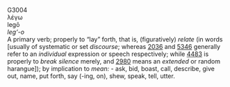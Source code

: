 <body>
  <p>G3004<br>  λέγω  <br> legō  <br><i>leg‘-o </i><br>A primary verb; properly to “lay” forth, that is, (figuratively) <i>relate</i> (in words [usually of systematic or set <i>discourse</i>; whereas <a href="g2036.htm">2036</a> and <a href="g5346.htm">5346</a> generally refer to an <i>individual</i> expression or speech respectively; while <a href="g4483.htm">4483</a> is properly to <i>break</i> <i>silence</i> merely, and <a href="g2980.htm">2980</a> means an <i>extended</i> or random harangue]); by implication to <i>mean:</i> - ask, bid, boast, call, describe, give out, name, put forth, say (-ing, on), shew, speak, tell, utter.<br></p>
 </body>